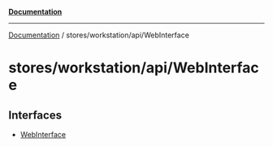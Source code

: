 [**Documentation**](../../../../index.md)

***

[Documentation](../../../../index.md) / stores/workstation/api/WebInterface

# stores/workstation/api/WebInterface

## Interfaces

- [WebInterface](interfaces/WebInterface.md)
